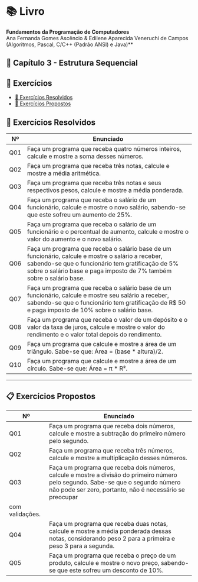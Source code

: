 # 📚 Livro
 **Fundamentos da Programação de Computadores**  
 Ana Fernanda Gomes Ascêncio & Edilene Aparecida Veneruchi de Campos  
 (Algoritmos, Pascal, C/C++ (Padrão ANSI) e Java)**

## 📘 Capítulo 3 - Estrutura Sequencial

## 📌 Exercícios

- [📘 Exercícios Resolvidos](Lista-01/Exercicios-Resolvidos)
- [📗 Exercícios Propostos](./Lista-01/Exercicios-Propostos/)


## 📌 Exercícios Resolvidos

| Nº   | Enunciado                                                                                     |
|------|-----------------------------------------------------------------------------------------------|
| Q01  | Faça um programa que receba quatro números inteiros, calcule e mostre a soma desses números. |
| Q02  | Faça um programa que receba três notas, calcule e mostre a média aritmética.                 |
| Q03  | Faça um programa que receba três notas e seus respectivos pesos, calcule e mostre a média ponderada. |
| Q04  | Faça um programa que receba o salário de um funcionário, calcule e mostre o novo salário, sabendo-se que este sofreu um aumento de 25%. |
| Q05  | Faça um programa que receba o salário de um funcionário e o percentual de aumento, calcule e mostre o valor do aumento e o novo salário. |
| Q06  | Faça um programa que receba o salário base de um funcionário, calcule e mostre o salário a receber, sabendo-se que o funcionário tem gratificação de 5% sobre o salário base e paga imposto de 7% também sobre o salário base. |
| Q07  | Faça um programa que receba o salário base de um funcionário, calcule e mostre seu salário a receber, sabendo-se que o funcionário tem gratificação de R$ 50 e paga imposto de 10% sobre o salário base. |
| Q08  | Faça um programa que receba o valor de um depósito e o valor da taxa de juros, calcule e mostre o valor do rendimento e o valor total depois do rendimento. |
| Q09  | Faça um programa que calcule e mostre a área de um triângulo. Sabe-se que: Área = (base * altura)/2. |
| Q10  | Faça um programa que calcule e mostre a área de um círculo. Sabe-se que: Área = π * R². |

---

## 📋 Exercícios Propostos

| Nº   | Enunciado                                                                                     |
|------|-----------------------------------------------------------------------------------------------|
| Q01  | Faça um programa que receba dois números, calcule e mostre a subtração do primeiro número pelo segundo. |
| Q02  | Faça um programa que receba três números, calcule e mostre a multiplicação desses números.     |
| Q03  | Faça um programa que receba dois números, calcule e mostre a divisão do primeiro número pelo segundo. Sabe-se que o segundo número não pode ser zero, portanto, não é necessário se preocupar
com validações. |
| Q04  | Faça um programa que receba duas notas, calcule e mostre a média ponderada dessas notas, considerando peso 2 para a primeira e peso 3 para a segunda. |
| Q05  | Faça um programa que receba o preço de um produto, calcule e mostre o novo preço, sabendo-se que este sofreu um desconto de 10%. |



